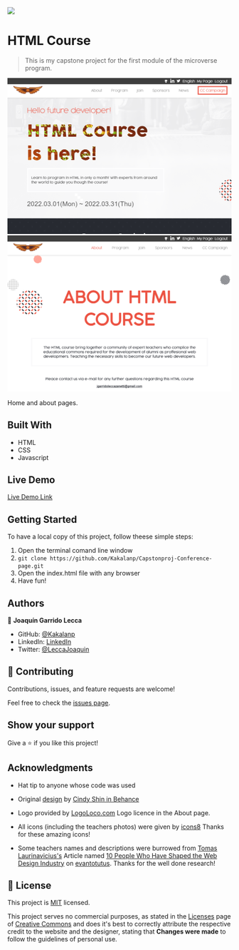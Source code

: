 ![](https://img.shields.io/badge/Microverse-blueviolet)

# HTML Course

> This is my capstone project for the first module of the microverse program.

![screenshot](./Images/snapshot-01.png)
![screenshot](./Images/snapshot-02.png)

Home and about pages.

## Built With

- HTML
- CSS
- Javascript

## Live Demo

[Live Demo Link](https://kakalanp.github.io/Capstonproj-Conference-page/)

## Getting Started

To have a local copy of this project, follow theese simple steps:

1. Open the terminal comand line window
2. `git clone https://github.com/Kakalanp/Capstonproj-Conference-page.git`
3. Open the index.html file with any browser
4. Have fun!

## Authors

👤 **Joaquín Garrido Lecca**

- GitHub: [@Kakalanp](https://github.com/Kakalanp)
- LinkedIn: [LinkedIn](https://www.linkedin.com/in/joaquín-garrido-lecca-zanetti-623583204/)
- Twitter: [@LeccaJoaquin](https://twitter.com/LeccaJoaquin)

## 🤝 Contributing

Contributions, issues, and feature requests are welcome!

Feel free to check the [issues page](https://github.com/Kakalanp/Capstonproj-Conference-page/issues).

## Show your support

Give a ⭐️ if you like this project!

## Acknowledgments

- Hat tip to anyone whose code was used

- Original [design](https://www.behance.net/gallery/29845175/CC-Global-Summit-2015) by [Cindy Shin in Behance](https://www.behance.net/adagio07)

- Logo provided by [LogoLoco.com](https://www.logologo.com/) Logo licence in the About page.

- All icons (including the teachers photos) were given by [icons8](https://icons8.com/) Thanks for these amazing icons!

- Some teachers names and descriptions were burrowed from [Tomas Laurinavicius's](https://tutsplus.com/authors/tomas-laurinavicius) Article named [10 People Who Have Shaped the Web Design Industry](https://webdesign.tutsplus.com/articles/10-people-who-have-shaped-the-web-design-industry--cms-31334) on [evantotutus](https://tutsplus.com/). Thanks for the well done research!


## 📝 License

This project is [MIT](./MIT.md) licensed.

This project serves no commercial purposes, as stated in the [Licenses](https://creativecommons.org/licenses/by-nc/4.0/) page of [Creative Commons](https://creativecommons.org/) and does it's best to correctly attribute the respective credit to the website and the designer, stating that **Changes were made** to follow the guidelines of personal use.
